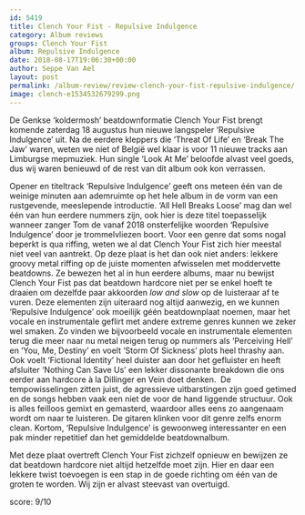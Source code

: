 ```yaml
---
id: 5419
title: Clench Your Fist - Repulsive Indulgence
category: Album reviews
groups: Clench Your Fist
album: Repulsive Indulgence
date: 2018-08-17T19:06:30+00:00
author: Seppe Van Ael
layout: post
permalink: /album-review/review-clench-your-fist-repulsive-indulgence/
image: clench-e1534532679299.png
---
```

De Genkse ‘koldermosh’ beatdownformatie Clench Your Fist brengt komende zaterdag 18 augustus hun nieuwe langspeler ‘Repulsive Indulgence’ uit. Na de eerdere kleppers die ‘Threat Of Life’ en ‘Break The Jaw’ waren, weten we niet of België wel klaar is voor 11 nieuwe tracks aan Limburgse mepmuziek. Hun single ‘Look At Me’ beloofde alvast veel goeds, dus wij waren benieuwd of de rest van dit album ook kon verrassen.

Opener en titeltrack ‘Repulsive Indulgence’ geeft ons meteen één van de weinige minuten aan ademruimte op het hele album in de vorm van een rustgevende, meeslepende introductie. ‘All Hell Breaks Loose’ mag dan wel één van hun eerdere nummers zijn, ook hier is deze titel toepasselijk wanneer zanger Tom de vanaf 2018 onsterfelijke woorden ‘Repulsive Indulgence’ door je trommelvliezen boort. Voor een genre dat soms nogal beperkt is qua riffing, weten we al dat Clench Your Fist zich hier meestal niet veel van aantrekt. Op deze plaat is het dan ook niet anders: lekkere groovy metal riffing op de juiste momenten afwisselen met moddervette beatdowns. Ze bewezen het al in hun eerdere albums, maar nu bewijst Clench Your Fist pas dat beatdown hardcore niet per se enkel hoeft te draaien om dezelfde paar akkoorden _low and slow_ op de luisteraar af te vuren. Deze elementen zijn uiteraard nog altijd aanwezig, en we kunnen ‘Repulsive Indulgence’ ook moeilijk géén beatdownplaat noemen, maar het vocale en instrumentale geflirt met andere extreme genres kunnen we zeker wel smaken. Zo vinden we bijvoorbeeld vocale en instrumentale elementen terug die meer naar nu metal neigen terug op nummers als ‘Perceiving Hell’ en ‘You, Me, Destiny’ en voelt ‘Storm Of Sickness’ plots heel thrashy aan. Ook voelt ‘Fictional Identity’ heel duister aan door het gefluister en heeft afsluiter ‘Nothing Can Save Us’ een lekker dissonante breakdown die ons eerder aan hardcore à la Dillinger en Vein doet denken.  De tempowisselingen zitten juist, de agressieve uitbarstingen zijn goed getimed en de songs hebben vaak een niet de voor de hand liggende structuur. Ook is alles feilloos gemixt en gemasterd, waardoor alles eens zo aangenaam wordt om naar te luisteren. De gitaren klinken voor dit genre zelfs enorm clean. Kortom, ‘Repulsive Indulgence’ is gewoonweg interessanter en een pak minder repetitief dan het gemiddelde beatdownalbum.

Met deze plaat overtreft Clench Your Fist zichzelf opnieuw en bewijzen ze dat beatdown hardcore niet altijd hetzelfde moet zijn. Hier en daar een lekkere twist toevoegen is een stap in de goede richting om één van de groten te worden. Wij zijn er alvast steevast van overtuigd.

score: 9/10
